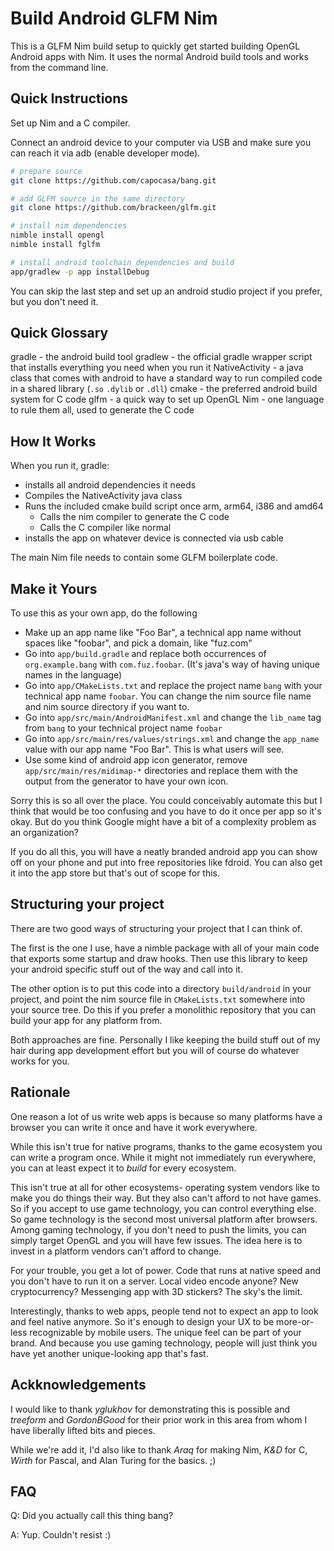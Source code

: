 Build Android GLFM Nim
===

This is a GLFM Nim build setup to quickly get started building OpenGL Android apps with Nim. It uses the normal Android build tools and works from the command line.

Quick Instructions
---

Set up Nim and a C compiler.

Connect an android device to your computer via USB and make sure you can reach it via adb (enable developer mode).

```sh
# prepare source
git clone https://github.com/capocasa/bang.git

# add GLFM source in the same directory
git clone https://github.com/brackeen/glfm.git

# install nim dependencies
nimble install opengl
nimble install fglfm

# install android toolchain dependencies and build
app/gradlew -p app installDebug
```

You can skip the last step and set up an android studio project if you prefer, but you don't need it.

Quick Glossary
---

gradle - the android build tool
gradlew - the official gradle wrapper script that installs everything you need when you run it
NativeActivity - a java class that comes with android to have a standard way to run compiled code in a shared library (`.so` `.dylib` or `.dll`)
cmake - the preferred android build system for C code
glfm - a quick way to set up OpenGL
Nim - one language to rule them all, used to generate the C code

How It Works
---

When you run it, gradle:

- installs all android dependencies it needs
- Compiles the NativeActivity java class
- Runs the included cmake build script once arm, arm64, i386 and amd64
  - Calls the nim compiler to generate the C code
  - Calls the C compiler like normal
- installs the app on whatever device is connected via usb cable

The main Nim file needs to contain some GLFM boilerplate code.

Make it Yours
-------------

To use this as your own app, do the following

- Make up an app name like "Foo Bar", a technical app name without spaces like "foobar", and pick a domain, like "fuz.com"
- Go into `app/build.gradle` and replace both occurrences of `org.example.bang` with `com.fuz.foobar`. (It's java's way of having unique names in the language)
- Go into `app/CMakeLists.txt` and replace the project name `bang` with your technical app name `foobar`. You can change the nim source file name and nim source directory if you want to.
- Go into `app/src/main/AndroidManifest.xml` and change the `lib_name` tag from `bang` to your technical project name `foobar`
- Go into `app/src/main/res/values/strings.xml` and change the `app_name` value with our app name "Foo Bar". This is what users will see.
- Use some kind of android app icon generator, remove `app/src/main/res/midimap-*` directories and replace them with the output from the generator to have your own icon.

Sorry this is so all over the place. You could conceivably automate this but I think that would be too confusing and you have to do it once per app so it's okay. But do you think Google might have a bit of a complexity problem as an organization?

If you do all this, you will have a neatly branded android app you can show off on your phone and put into free repositories like fdroid. You can also get it into the app store but that's out of scope for this.

Structuring your project
---

There are two good ways of structuring your project that I can think of.

The first is the one I use, have a nimble package with all of your main code that exports some startup and draw hooks. Then use this library to keep your android specific stuff out of the way and call into it.

The other option is to put this code into a directory `build/android` in your project, and point the nim source file in `CMakeLists.txt` somewhere into your source tree. Do this if you prefer a monolithic repository that you can build your app for any platform from.

Both approaches are fine. Personally I like keeping the build stuff out of my hair during app development effort but you will of course do whatever works for you.

Rationale
---

One reason a lot of us write web apps is because so many platforms have a browser you can write it once and have it work everywhere.

While this isn't true for native programs, thanks to the game ecosystem you can write a program once. While it might not immediately run everywhere, you can at least expect it to *build* for every ecosystem.

This isn't true at all for other ecosystems- operating system vendors like to make you do things their way. But they also can't afford to not have games. So if you accept to use game technology, you can control everything else. So game technology is the second most universal platform after browsers. Among gaming technology, if you don't need to push the limits, you can simply target OpenGL and you will have few issues. The idea here is to invest in a platform vendors can't afford to change.

For your trouble, you get a lot of power. Code that runs at native speed and you don't have to run it on a server. Local video encode anyone? New cryptocurrency? Messenging app with 3D stickers? The sky's the limit.

Interestingly, thanks to web apps, people tend not to expect an app to look and feel native anymore. So it's enough to design your UX to be more-or-less recognizable by mobile users. The unique feel can be part of your brand. And because you use gaming technology, people will just think you have yet another unique-looking app that's fast.

Ackknowledgements
---

I would like to thank *yglukhov* for demonstrating this is possible and *treeform* and *GordonBGood* for their prior work in this area from whom I have liberally lifted bits and pieces.

While we're add it, I'd also like to thank *Araq* for making Nim, *K&D* for C, *Wirth* for Pascal, and Alan Turing for the basics. ;)

FAQ
---

Q: Did you actually call this thing bang?

A: Yup. Couldn't resist :)


